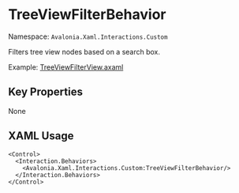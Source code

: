 # TreeViewFilterBehavior

Namespace: `Avalonia.Xaml.Interactions.Custom`

Filters tree view nodes based on a search box.

Example: [TreeViewFilterView.axaml](samples/BehaviorsTestApplication/Views/Pages/TreeViewFilterView.axaml)

## Key Properties
None

## XAML Usage
```xaml
<Control>
  <Interaction.Behaviors>
    <Avalonia.Xaml.Interactions.Custom:TreeViewFilterBehavior/>
  </Interaction.Behaviors>
</Control>
```
